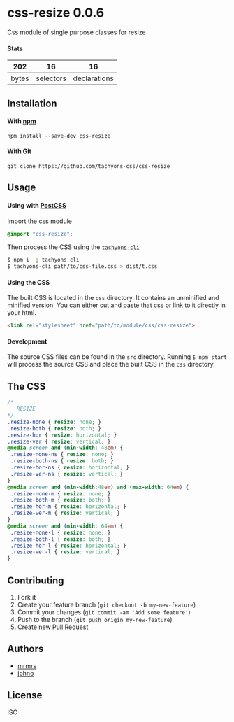 # css-resize 0.0.6

Css module of single purpose classes for resize

#### Stats

202 | 16 | 16
---|---|---
bytes | selectors | declarations

## Installation

#### With [npm](https://npmjs.com)

```
npm install --save-dev css-resize
```

#### With Git

```
git clone https://github.com/tachyons-css/css-resize
```

## Usage

#### Using with [PostCSS](https://github.com/postcss/postcss)

Import the css module

```css
@import "css-resize";
```

Then process the CSS using the [`tachyons-cli`](https://github.com/tachyons-css/tachyons-cli)

```sh
$ npm i -g tachyons-cli
$ tachyons-cli path/to/css-file.css > dist/t.css
```

#### Using the CSS

The built CSS is located in the `css` directory. It contains an unminified and minified version.
You can either cut and paste that css or link to it directly in your html.

```html
<link rel="stylesheet" href="path/to/module/css/css-resize">
```

#### Development

The source CSS files can be found in the `src` directory.
Running `$ npm start` will process the source CSS and place the built CSS in the `css` directory.

## The CSS

```css
/*
   RESIZE
*/
.resize-none { resize: none; }
.resize-both { resize: both; }
.resize-hor { resize: horizontal; }
.resize-ver { resize: vertical; }
@media screen and (min-width: 48em) {
 .resize-none-ns { resize: none; }
 .resize-both-ns { resize: both; }
 .resize-hor-ns { resize: horizontal; }
 .resize-ver-ns { resize: vertical; }
}
@media screen and (min-width:48em) and (max-width: 64em) {
 .resize-none-m { resize: none; }
 .resize-both-m { resize: both; }
 .resize-hor-m { resize: horizontal; }
 .resize-ver-m { resize: vertical; }
}
@media screen and (min-width: 64em) {
 .resize-none-l { resize: none; }
 .resize-both-l { resize: both; }
 .resize-hor-l { resize: horizontal; }
 .resize-ver-l { resize: vertical; }
}
```

## Contributing

1. Fork it
2. Create your feature branch (`git checkout -b my-new-feature`)
3. Commit your changes (`git commit -am 'Add some feature'`)
4. Push to the branch (`git push origin my-new-feature`)
5. Create new Pull Request

## Authors

* [mrmrs](http://mrmrs.io)
* [johno](http://johnotander.com)

## License

ISC
